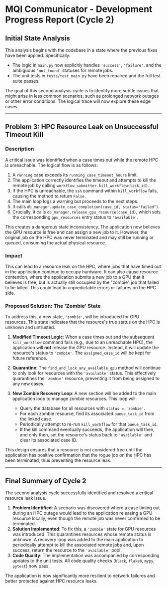 # MQI Communicator - Development Progress Report (Cycle 2)

## Initial State Analysis

This analysis begins with the codebase in a state where the previous fixes have been applied. Specifically:
- The logic in `main.py` now explicitly handles `'success'`, `'failure'`, and the ambiguous `'not_found'` statuses for remote jobs.
- The unit tests in `tests/test_main.py` have been repaired and the full test suite passes.

The goal of this second analysis cycle is to identify more subtle issues that might arise in less common scenarios, such as prolonged network outages or other error conditions. The logical trace will now explore these edge cases.

---

## Problem 3: HPC Resource Leak on Unsuccessful Timeout Kill

### Description

A critical issue was identified when a case times out while the remote HPC is unreachable. The logical flow is as follows:

1.  A `running` case exceeds its `running_case_timeout_hours` limit.
2.  The application correctly identifies the timeout and attempts to kill the remote job by calling `workflow_submitter.kill_workflow(task_id)`.
3.  If the HPC is unreachable, the `ssh` command within `kill_workflow` fails, causing the method to return `False`.
4.  The main loop logs a warning but proceeds to the next steps.
5.  It calls `db_manager.update_case_completion(case_id, status="failed")`.
6.  Crucially, it calls `db_manager.release_gpu_resource(case_id)`, which sets the corresponding `gpu_resources` entry status to `'available'`.

This creates a dangerous state inconsistency. The application now believes the GPU resource is free and can assign a new job to it. However, the original job on the HPC was never terminated and may still be running or queued, consuming the actual physical resource.

### Impact

This can lead to a resource leak on the HPC, where jobs that have timed out in the application continue to occupy hardware. It can also cause resource contention, where the application submits a new job to a GPU that it believes is free, but is actually still occupied by the "zombie" job that failed to be killed. This could lead to unpredictable errors or failures on the HPC side.

### Proposed Solution: The 'Zombie' State

To address this, a new state, `'zombie'`, will be introduced for GPU resources. This state indicates that the resource's true status on the HPC is unknown and untrusted.

1.  **Modified Timeout Logic**: When a case times out and the subsequent `kill_workflow` command fails (e.g., due to an unreachable HPC), the application will **not** release the GPU resource. Instead, it will update the resource's status to `'zombie'`. The `assigned_case_id` will be kept for future reference.

2.  **Quarantine**: The `find_and_lock_any_available_gpu` method will continue to only look for resources with the `'available'` status. This effectively quarantines the `'zombie'` resource, preventing it from being assigned to any new cases.

3.  **New Zombie Recovery Loop**: A new section will be added to the main application loop to manage zombie resources. This loop will:
    - Query the database for all resources with `status = 'zombie'`.
    - For each zombie resource, find its associated `pueue_task_id` from the linked case.
    - Periodically attempt to re-run `kill_workflow` for that `pueue_task_id`.
    - If the kill command eventually succeeds, the application will then, and only then, set the resource's status back to `'available'` and clear its associated case ID.

This design ensures that a resource is not considered free until the application has positive confirmation that the rogue job on the HPC has been terminated, thus preventing the resource leak.

---

## Final Summary of Cycle 2

The second analysis cycle successfully identified and resolved a critical resource leak issue.

1.  **Problem Identified**: A scenario was discovered where a case timing out during an HPC outage would lead to the application releasing a GPU resource locally, even though the remote job was never confirmed to be terminated.
2.  **Solution Implemented**: To fix this, a `'zombie'` state for GPU resources was introduced. This quarantines resources whose remote status is unknown. A recovery loop was added to the main application to periodically attempt to kill the associated remote jobs and, upon success, return the resource to the `'available'` pool.
3.  **Code Quality**: The implementation was accompanied by corresponding updates to the unit tests. All code quality checks (`black`, `flake8`, `mypy`, `pytest`) now pass.

The application is now significantly more resilient to network failures and better protected against HPC resource leaks.
